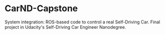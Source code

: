 # CarND-Capstone
System integration: ROS-based code to control a real Self-Driving Car. Final project in Udacity's Self-Driving Car Engineer Nanodegree.

